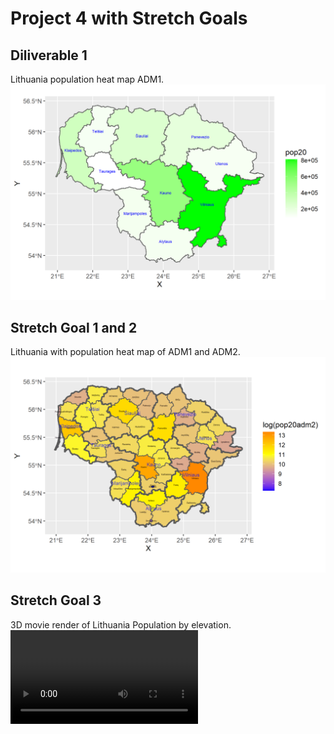 # Project 4 with Stretch Goals

## Diliverable 1
Lithuania population heat map ADM1.
![](ltu_pop20.png)

## Stretch Goal 1 and 2

Lithuania with population heat map of ADM1 and ADM2.
![](ltu_pop20adm2.png)

## Stretch Goal 3 

3D movie render of Lithuania Population by elevation.
![video](nld_pop20_stretch_goal_3.mp4)
